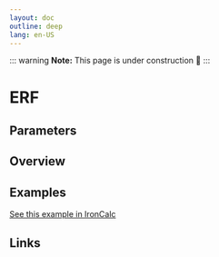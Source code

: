 ```yaml
---
layout: doc
outline: deep
lang: en-US
---
```


::: warning
**Note:** This page is under construction 🚧
:::

# ERF

## Parameters

## Overview

## Examples

[See this example in IronCalc](https://app.ironcalc.com/?filename=erf)

## Links